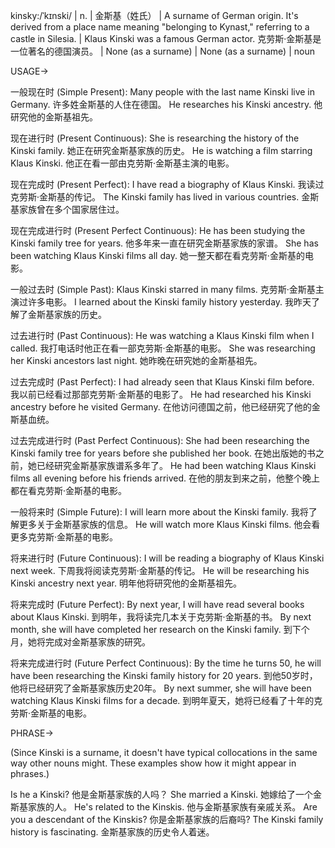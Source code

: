 kinsky:/ˈkɪnski/ | n. | 金斯基（姓氏） | A surname of German origin.  It's derived from a place name meaning "belonging to Kynast,"  referring to a castle in Silesia. |  Klaus Kinski was a famous German actor. 克劳斯·金斯基是一位著名的德国演员。 |  None (as a surname) |  None (as a surname) | noun


USAGE->

一般现在时 (Simple Present):
Many people with the last name Kinski live in Germany. 许多姓金斯基的人住在德国。
He researches his Kinski ancestry. 他研究他的金斯基祖先。

现在进行时 (Present Continuous):
She is researching the history of the Kinski family. 她正在研究金斯基家族的历史。
He is watching a film starring Klaus Kinski. 他正在看一部由克劳斯·金斯基主演的电影。


现在完成时 (Present Perfect):
I have read a biography of Klaus Kinski. 我读过克劳斯·金斯基的传记。
The Kinski family has lived in various countries. 金斯基家族曾在多个国家居住过。


现在完成进行时 (Present Perfect Continuous):
He has been studying the Kinski family tree for years. 他多年来一直在研究金斯基家族的家谱。
She has been watching Klaus Kinski films all day. 她一整天都在看克劳斯·金斯基的电影。


一般过去时 (Simple Past):
Klaus Kinski starred in many films. 克劳斯·金斯基主演过许多电影。
I learned about the Kinski family history yesterday. 我昨天了解了金斯基家族的历史。


过去进行时 (Past Continuous):
He was watching a Klaus Kinski film when I called. 我打电话时他正在看一部克劳斯·金斯基的电影。
She was researching her Kinski ancestors last night. 她昨晚在研究她的金斯基祖先。


过去完成时 (Past Perfect):
I had already seen that Klaus Kinski film before. 我以前已经看过那部克劳斯·金斯基的电影了。
He had researched his Kinski ancestry before he visited Germany. 在他访问德国之前，他已经研究了他的金斯基血统。


过去完成进行时 (Past Perfect Continuous):
She had been researching the Kinski family tree for years before she published her book. 在她出版她的书之前，她已经研究金斯基家族谱系多年了。
He had been watching Klaus Kinski films all evening before his friends arrived.  在他的朋友到来之前，他整个晚上都在看克劳斯·金斯基的电影。


一般将来时 (Simple Future):
I will learn more about the Kinski family. 我将了解更多关于金斯基家族的信息。
He will watch more Klaus Kinski films. 他会看更多克劳斯·金斯基的电影。


将来进行时 (Future Continuous):
I will be reading a biography of Klaus Kinski next week. 下周我将阅读克劳斯·金斯基的传记。
He will be researching his Kinski ancestry next year. 明年他将研究他的金斯基祖先。


将来完成时 (Future Perfect):
By next year, I will have read several books about Klaus Kinski. 到明年，我将读完几本关于克劳斯·金斯基的书。
By next month, she will have completed her research on the Kinski family. 到下个月，她将完成对金斯基家族的研究。


将来完成进行时 (Future Perfect Continuous):
By the time he turns 50, he will have been researching the Kinski family history for 20 years. 到他50岁时，他将已经研究了金斯基家族历史20年。
By next summer, she will have been watching Klaus Kinski films for a decade. 到明年夏天，她将已经看了十年的克劳斯·金斯基的电影。


PHRASE->

(Since Kinski is a surname, it doesn't have typical collocations in the same way other nouns might.  These examples show how it might appear in phrases.)

Is he a Kinski? 他是金斯基家族的人吗？
She married a Kinski. 她嫁给了一个金斯基家族的人。
He's related to the Kinskis. 他与金斯基家族有亲戚关系。
Are you a descendant of the Kinskis? 你是金斯基家族的后裔吗?
The Kinski family history is fascinating. 金斯基家族的历史令人着迷。
